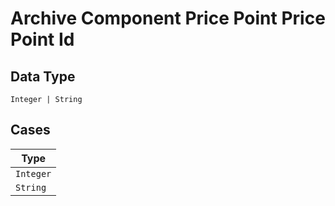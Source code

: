 
# Archive Component Price Point Price Point Id

## Data Type

`Integer | String`

## Cases

| Type |
|  --- |
| `Integer` |
| `String` |

